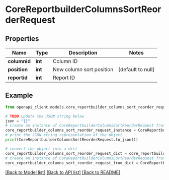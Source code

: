 # CoreReportbuilderColumnsSortReorderRequest


## Properties

Name | Type | Description | Notes
------------ | ------------- | ------------- | -------------
**columnid** | **int** | Column ID | 
**position** | **int** | New column sort position | [default to null]
**reportid** | **int** | Report ID | 

## Example

```python
from openapi_client.models.core_reportbuilder_columns_sort_reorder_request import CoreReportbuilderColumnsSortReorderRequest

# TODO update the JSON string below
json = "{}"
# create an instance of CoreReportbuilderColumnsSortReorderRequest from a JSON string
core_reportbuilder_columns_sort_reorder_request_instance = CoreReportbuilderColumnsSortReorderRequest.from_json(json)
# print the JSON string representation of the object
print(CoreReportbuilderColumnsSortReorderRequest.to_json())

# convert the object into a dict
core_reportbuilder_columns_sort_reorder_request_dict = core_reportbuilder_columns_sort_reorder_request_instance.to_dict()
# create an instance of CoreReportbuilderColumnsSortReorderRequest from a dict
core_reportbuilder_columns_sort_reorder_request_from_dict = CoreReportbuilderColumnsSortReorderRequest.from_dict(core_reportbuilder_columns_sort_reorder_request_dict)
```
[[Back to Model list]](../README.md#documentation-for-models) [[Back to API list]](../README.md#documentation-for-api-endpoints) [[Back to README]](../README.md)


